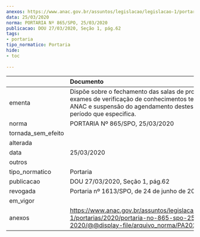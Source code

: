 ```yaml
---
anexos: https://www.anac.gov.br/assuntos/legislacao/legislacao-1/portarias/2020/portaria-no-865-spo-25-03-2020/@@display-file/arquivo_norma/PA2020-0865.pdf
data: 25/03/2020
norma: PORTARIA Nº 865/SPO, 25/03/2020
publicacao: DOU 27/03/2020, Seção 1, pág.62
tags:
- portaria
tipo_normatico: Portaria
hide: 
- toc 
 
---
```


|                    | Documento                                                                                                                                                                         |
|:-------------------|:----------------------------------------------------------------------------------------------------------------------------------------------------------------------------------|
| ementa             | Dispõe sobre o fechamento das salas de prova para exames de verificação de conhecimentos teóricos pela ANAC e suspensão do agendamento destes exames pelo período que especifica. |
| norma              | PORTARIA Nº 865/SPO, 25/03/2020                                                                                                                                                   |
| tornada_sem_efeito |                                                                                                                                                                                   |
| alterada           |                                                                                                                                                                                   |
| data               | 25/03/2020                                                                                                                                                                        |
| outros             |                                                                                                                                                                                   |
| tipo_normatico     | Portaria                                                                                                                                                                          |
| publicacao         | DOU 27/03/2020, Seção 1, pág.62                                                                                                                                                   |
| revogada           | Portaria nº 1613/SPO, de 24 de junho de 2020.                                                                                                                                     |
| em_vigor           |                                                                                                                                                                                   |
| anexos             | https://www.anac.gov.br/assuntos/legislacao/legislacao-1/portarias/2020/portaria-no-865-spo-25-03-2020/@@display-file/arquivo_norma/PA2020-0865.pdf                               |
